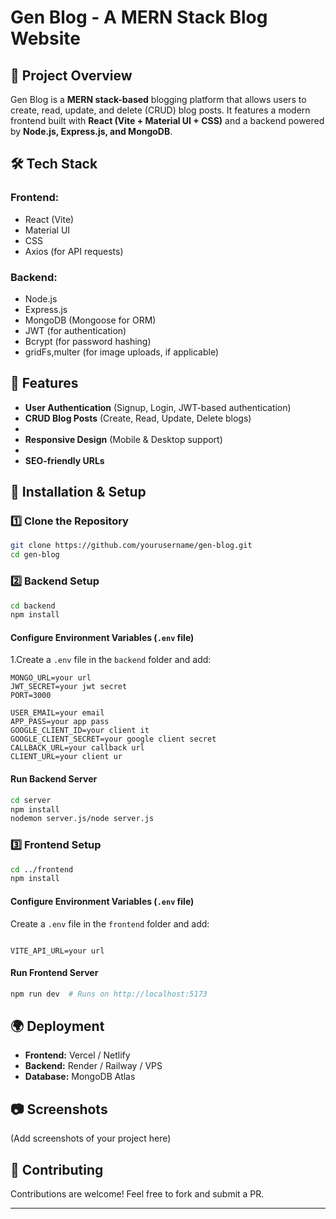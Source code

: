 # Gen Blog - A MERN Stack Blog Website

## 📌 Project Overview
Gen Blog is a **MERN stack-based** blogging platform that allows users to create, read, update, and delete (CRUD) blog posts. It features a modern frontend built with **React (Vite + Material UI + CSS)** and a backend powered by **Node.js, Express.js, and MongoDB**.

## 🛠️ Tech Stack
### Frontend:
- React (Vite)
- Material UI
- CSS
- Axios (for API requests)

### Backend:
- Node.js
- Express.js
- MongoDB (Mongoose for ORM)
- JWT (for authentication)
- Bcrypt (for password hashing)
- gridFs,multer (for image uploads, if applicable)

## 🎯 Features
- **User Authentication** (Signup, Login, JWT-based authentication)
- **CRUD Blog Posts** (Create, Read, Update, Delete blogs)
-
- **Responsive Design** (Mobile & Desktop support)
- 
- **SEO-friendly URLs**

## 🚀 Installation & Setup
### 1️⃣ Clone the Repository
```sh
git clone https://github.com/yourusername/gen-blog.git
cd gen-blog
```

### 2️⃣ Backend Setup
```sh
cd backend
npm install
```
#### Configure Environment Variables (`.env` file)
1.Create a `.env` file in the `backend` folder and add:
```
MONGO_URL=your url
JWT_SECRET=your jwt secret
PORT=3000

USER_EMAIL=your email
APP_PASS=your app pass
GOOGLE_CLIENT_ID=your client it
GOOGLE_CLIENT_SECRET=your google client secret
CALLBACK_URL=your callback url
CLIENT_URL=your client ur
```
#### Run Backend Server
```sh
cd server
npm install
nodemon server.js/node server.js
```

### 3️⃣ Frontend Setup
```sh
cd ../frontend
npm install
```
#### Configure Environment Variables (`.env` file)
Create a `.env` file in the `frontend` folder and add:
```

VITE_API_URL=your url

```
#### Run Frontend Server
```sh
npm run dev  # Runs on http://localhost:5173
```

## 🌍 Deployment
- **Frontend:** Vercel / Netlify
- **Backend:** Render / Railway / VPS
- **Database:** MongoDB Atlas

## 📷 Screenshots
(Add screenshots of your project here)

## 🤝 Contributing
Contributions are welcome! Feel free to fork and submit a PR.



---
